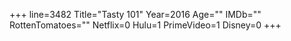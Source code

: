+++
line=3482
Title="Tasty 101"
Year=2016
Age=""
IMDb=""
RottenTomatoes=""
Netflix=0
Hulu=1
PrimeVideo=1
Disney=0
+++

